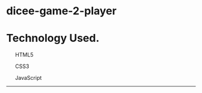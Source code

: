# dicee-game-2-player
<h1>Technology Used.</h1>
<ul>
<p>HTML5</p>
<p>CSS3</p>
<p>JavaScript</p>
</ul>
<hr>

<img src="" alt="">
